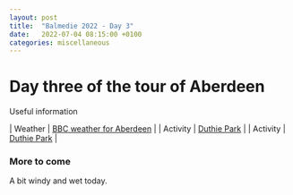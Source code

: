 ```yaml
---
layout: post
title:  "Balmedie 2022 - Day 3"
date:   2022-07-04 08:15:00 +0100
categories: miscellaneous
---
```

# Day three of the tour of Aberdeen

Useful information

| Weather | [BBC weather for Aberdeen](https://www.bbc.co.uk/weather/2657832)      |
| Activity   | [Duthie Park](https://www.visitabdn.com/listing/duthie-park)    |
| Activity   | [Duthie Park](https://aberdeensciencecentre.org/)      |

### More to come
A bit windy and wet today.  



